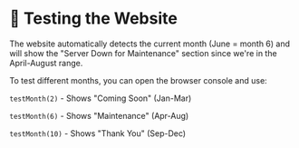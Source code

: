 # 🔧 Testing the Website

The website automatically detects the current month (June = month 6) and will show the "Server Down for Maintenance" section since we're in the April-August range.

To test different months, you can open the browser console and use:

`testMonth(2)` - Shows "Coming Soon" (Jan-Mar)

`testMonth(6)` - Shows "Maintenance" (Apr-Aug)

`testMonth(10)` - Shows "Thank You" (Sep-Dec)